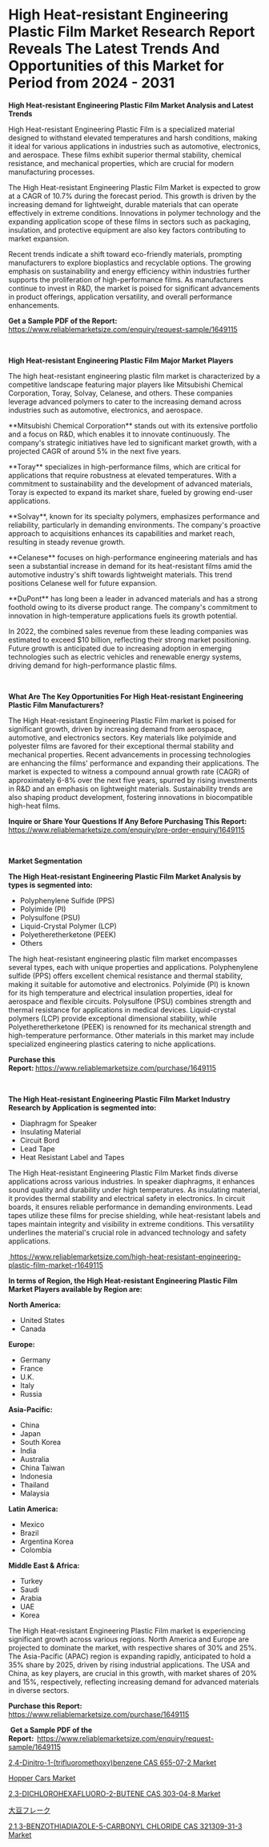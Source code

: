 <p><h1>High Heat-resistant Engineering Plastic Film Market Research Report Reveals The Latest Trends And Opportunities of this Market for Period from 2024 - 2031</h1></p><p><strong>High Heat-resistant Engineering Plastic Film Market Analysis and Latest Trends</strong></p>
<p><p>High Heat-resistant Engineering Plastic Film is a specialized material designed to withstand elevated temperatures and harsh conditions, making it ideal for various applications in industries such as automotive, electronics, and aerospace. These films exhibit superior thermal stability, chemical resistance, and mechanical properties, which are crucial for modern manufacturing processes.</p><p>The High Heat-resistant Engineering Plastic Film Market is expected to grow at a CAGR of 10.7% during the forecast period. This growth is driven by the increasing demand for lightweight, durable materials that can operate effectively in extreme conditions. Innovations in polymer technology and the expanding application scope of these films in sectors such as packaging, insulation, and protective equipment are also key factors contributing to market expansion. </p><p>Recent trends indicate a shift toward eco-friendly materials, prompting manufacturers to explore bioplastics and recyclable options. The growing emphasis on sustainability and energy efficiency within industries further supports the proliferation of high-performance films. As manufacturers continue to invest in R&D, the market is poised for significant advancements in product offerings, application versatility, and overall performance enhancements.</p></p>
<p><strong>Get a Sample PDF of the Report:&nbsp;</strong> <a href="https://www.reliablemarketsize.com/enquiry/request-sample/1649115?utm_campaign=1105&utm_medium=2&utm_source=Github&utm_content=ia&utm_term=15102024&utm_id=high-heat-resistant-engineering-plastic-film">https://www.reliablemarketsize.com/enquiry/request-sample/1649115</a></p>
<p>&nbsp;</p>
<p><strong>High Heat-resistant Engineering Plastic Film Major Market Players</strong></p>
<p><p>The high heat-resistant engineering plastic film market is characterized by a competitive landscape featuring major players like Mitsubishi Chemical Corporation, Toray, Solvay, Celanese, and others. These companies leverage advanced polymers to cater to the increasing demand across industries such as automotive, electronics, and aerospace.</p><p>**Mitsubishi Chemical Corporation** stands out with its extensive portfolio and a focus on R&D, which enables it to innovate continuously. The company's strategic initiatives have led to significant market growth, with a projected CAGR of around 5% in the next five years. </p><p>**Toray** specializes in high-performance films, which are critical for applications that require robustness at elevated temperatures. With a commitment to sustainability and the development of advanced materials, Toray is expected to expand its market share, fueled by growing end-user applications.</p><p>**Solvay**, known for its specialty polymers, emphasizes performance and reliability, particularly in demanding environments. The company's proactive approach to acquisitions enhances its capabilities and market reach, resulting in steady revenue growth. </p><p>**Celanese** focuses on high-performance engineering materials and has seen a substantial increase in demand for its heat-resistant films amid the automotive industry's shift towards lightweight materials. This trend positions Celanese well for future expansion.</p><p>**DuPont** has long been a leader in advanced materials and has a strong foothold owing to its diverse product range. The company's commitment to innovation in high-temperature applications fuels its growth potential.</p><p>In 2022, the combined sales revenue from these leading companies was estimated to exceed $10 billion, reflecting their strong market positioning. Future growth is anticipated due to increasing adoption in emerging technologies such as electric vehicles and renewable energy systems, driving demand for high-performance plastic films.</p></p>
<p>&nbsp;</p>
<p><strong>What Are The Key Opportunities For High Heat-resistant Engineering Plastic Film Manufacturers?</strong></p>
<p><p>The High Heat-resistant Engineering Plastic Film market is poised for significant growth, driven by increasing demand from aerospace, automotive, and electronics sectors. Key materials like polyimide and polyester films are favored for their exceptional thermal stability and mechanical properties. Recent advancements in processing technologies are enhancing the films' performance and expanding their applications. The market is expected to witness a compound annual growth rate (CAGR) of approximately 6-8% over the next five years, spurred by rising investments in R&D and an emphasis on lightweight materials. Sustainability trends are also shaping product development, fostering innovations in biocompatible high-heat films.</p></p>
<p><strong>Inquire or Share Your Questions If Any Before Purchasing This Report:</strong> <a href="https://www.reliablemarketsize.com/enquiry/pre-order-enquiry/1649115?utm_campaign=1105&utm_medium=2&utm_source=Github&utm_content=ia&utm_term=15102024&utm_id=high-heat-resistant-engineering-plastic-film">https://www.reliablemarketsize.com/enquiry/pre-order-enquiry/1649115</a></p>
<p>&nbsp;</p>
<p><strong>Market Segmentation</strong></p>
<p><strong>The High Heat-resistant Engineering Plastic Film Market Analysis by types is segmented into:</strong></p>
<p><ul><li>Polyphenylene Sulfide (PPS)</li><li>Polyimide (PI)</li><li>Polysulfone (PSU)</li><li>Liquid-Crystal Polymer (LCP)</li><li>Polyetheretherketone (PEEK)</li><li>Others</li></ul></p>
<p><p>The high heat-resistant engineering plastic film market encompasses several types, each with unique properties and applications. Polyphenylene sulfide (PPS) offers excellent chemical resistance and thermal stability, making it suitable for automotive and electronics. Polyimide (PI) is known for its high temperature and electrical insulation properties, ideal for aerospace and flexible circuits. Polysulfone (PSU) combines strength and thermal resistance for applications in medical devices. Liquid-crystal polymers (LCP) provide exceptional dimensional stability, while Polyetheretherketone (PEEK) is renowned for its mechanical strength and high-temperature performance. Other materials in this market may include specialized engineering plastics catering to niche applications.</p></p>
<p><strong>Purchase this Report:&nbsp;</strong><a href="https://www.reliablemarketsize.com/purchase/1649115?utm_campaign=1105&utm_medium=2&utm_source=Github&utm_content=ia&utm_term=15102024&utm_id=high-heat-resistant-engineering-plastic-film">https://www.reliablemarketsize.com/purchase/1649115</a></p>
<p>&nbsp;</p>
<p><strong>The High Heat-resistant Engineering Plastic Film Market Industry Research by Application is segmented into:</strong></p>
<p><ul><li>Diaphragm for Speaker</li><li>Insulating Material</li><li>Circuit Bord</li><li>Lead Tape</li><li>Heat Resistant Label and Tapes</li></ul></p>
<p><p>The High Heat-resistant Engineering Plastic Film Market finds diverse applications across various industries. In speaker diaphragms, it enhances sound quality and durability under high temperatures. As insulating material, it provides thermal stability and electrical safety in electronics. In circuit boards, it ensures reliable performance in demanding environments. Lead tapes utilize these films for precise shielding, while heat-resistant labels and tapes maintain integrity and visibility in extreme conditions. This versatility underlines the material's crucial role in advanced technology and safety applications.</p></p>
<p><a href="https://www.reliablemarketsize.com/high-heat-resistant-engineering-plastic-film-market-r1649115?utm_campaign=1105&utm_medium=2&utm_source=Github&utm_content=ia&utm_term=15102024&utm_id=high-heat-resistant-engineering-plastic-film">&nbsp;https://www.reliablemarketsize.com/high-heat-resistant-engineering-plastic-film-market-r1649115</a></p>
<p><strong>In terms of Region, the High Heat-resistant Engineering Plastic Film Market Players available by Region are:</strong></p>
<p>
    <p> <strong> North America: </strong>
        <ul>
            <li>United States</li>
            <li>Canada</li>
        </ul>
        </p> 
    <p> <strong> Europe: </strong>
        <ul>
            <li>Germany</li>
            <li>France</li>
            <li>U.K.</li>
            <li>Italy</li>
            <li>Russia</li>
        </ul>
        </p> 
    <p> <strong> Asia-Pacific: </strong>
        <ul>
            <li>China</li>
            <li>Japan</li>
            <li>South Korea</li>
            <li>India</li>
            <li>Australia</li>
            <li>China Taiwan</li>
            <li>Indonesia</li>
            <li>Thailand</li>
            <li>Malaysia</li>
        </ul>
        </p> 
    <p> <strong> Latin America: </strong>
        <ul>
            <li>Mexico</li>
            <li>Brazil</li>
            <li>Argentina Korea</li>
            <li>Colombia</li>
        </ul>
        </p> 
    <p> <strong> Middle East & Africa: </strong>
        <ul>
            <li>Turkey</li>
            <li>Saudi</li>
            <li>Arabia</li>
            <li>UAE</li>
            <li>Korea</li>
        </ul>
    </p>
    </p>
<p><p>The High Heat-resistant Engineering Plastic Film market is experiencing significant growth across various regions. North America and Europe are projected to dominate the market, with respective shares of 30% and 25%. The Asia-Pacific (APAC) region is expanding rapidly, anticipated to hold a 35% share by 2025, driven by rising industrial applications. The USA and China, as key players, are crucial in this growth, with market shares of 20% and 15%, respectively, reflecting increasing demand for advanced materials in diverse sectors.</p></p>
<p><strong>Purchase this Report: </strong><a href="https://www.reliablemarketsize.com/purchase/1649115?utm_campaign=1105&utm_medium=2&utm_source=Github&utm_content=ia&utm_term=15102024&utm_id=high-heat-resistant-engineering-plastic-film">https://www.reliablemarketsize.com/purchase/1649115</a></p>
<p>&nbsp;<strong>Get a Sample PDF of the Report:&nbsp;&nbsp;</strong><a href="https://www.reliablemarketsize.com/enquiry/request-sample/1649115?utm_campaign=1105&utm_medium=2&utm_source=Github&utm_content=ia&utm_term=15102024&utm_id=high-heat-resistant-engineering-plastic-film">https://www.reliablemarketsize.com/enquiry/request-sample/1649115</a></p>
<p><strong></strong></p>
<p><p><a href="https://www.linkedin.com/pulse/24-dinitro-1-trifluoromethoxybenzene-cas-655-07-2-industry-kcuse?utm_campaign=1105&utm_medium=2&utm_source=Github&utm_content=ia&utm_term=15102024&utm_id=high-heat-resistant-engineering-plastic-film">2,4-Dinitro-1-(trifluoromethoxy)benzene CAS 655-07-2 Market</a></p><p><a href="https://www.linkedin.com/pulse/hopper-cars-value-chain-analysis-from-raw-materials-end-user-mszwe?utm_campaign=1105&utm_medium=2&utm_source=Github&utm_content=ia&utm_term=15102024&utm_id=high-heat-resistant-engineering-plastic-film">Hopper Cars Market</a></p><p><a href="https://www.linkedin.com/pulse/23-dichlorohexafluoro-2-butene-cas-303-04-8-market-global-t21le?utm_campaign=1105&utm_medium=2&utm_source=Github&utm_content=ia&utm_term=15102024&utm_id=high-heat-resistant-engineering-plastic-film">2,3-DICHLOROHEXAFLUORO-2-BUTENE CAS 303-04-8 Market</a></p><p><a href="https://github.com/lababdou/Market-Research-Report-List-6/blob/main/118514618066.md?utm_campaign=1105&utm_medium=2&utm_source=Github&utm_content=ia&utm_term=15102024&utm_id=high-heat-resistant-engineering-plastic-film">大豆フレーク</a></p><p><a href="https://www.linkedin.com/pulse/navigating-global-213-benzothiadiazole-5-carbonyl-9f6me?utm_campaign=1105&utm_medium=2&utm_source=Github&utm_content=ia&utm_term=15102024&utm_id=high-heat-resistant-engineering-plastic-film">2,1,3-BENZOTHIADIAZOLE-5-CARBONYL CHLORIDE CAS 321309-31-3 Market</a></p></p>